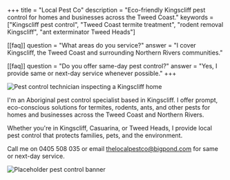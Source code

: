 +++
title = "Local Pest Co"
description = "Eco-friendly Kingscliff pest control for homes and businesses across the Tweed Coast."
keywords = ["Kingscliff pest control", "Tweed Coast termite treatment", "rodent removal Kingscliff", "ant exterminator Tweed Heads"]

[[faq]]
question = "What areas do you service?"
answer = "I cover Kingscliff, the Tweed Coast and surrounding Northern Rivers communities."

[[faq]]
question = "Do you offer same-day pest control?"
answer = "Yes, I provide same or next-day service whenever possible."
+++

![Pest control technician inspecting a Kingscliff home](https://placehold.co/800x400?text=Inspection "Technician treating a Kingscliff home")

I'm an Aboriginal pest control specialist based in Kingscliff. I offer prompt, eco-conscious solutions for termites, rodents, ants, and other pests for homes and businesses across the Tweed Coast and Northern Rivers.

Whether you're in Kingscliff, Casuarina, or Tweed Heads, I provide local pest control that protects families, pets, and the environment.

Call me on 0405 508 035 or email thelocalpestco@bigpond.com for same or next-day service.

![Placeholder pest control banner](https://placehold.co/1200x300?text=Pest+Control+Services)
